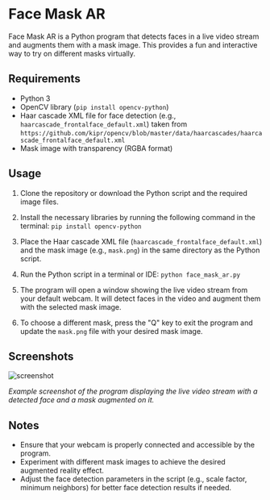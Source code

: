 # Face Mask AR

Face Mask AR is a Python program that detects faces in a live video stream and augments them with a mask image. This provides a fun and interactive way to try on different masks virtually.

## Requirements

- Python 3
- OpenCV library (`pip install opencv-python`)
- Haar cascade XML file for face detection (e.g., `haarcascade_frontalface_default.xml`)  taken from `https://github.com/kipr/opencv/blob/master/data/haarcascades/haarcascade_frontalface_default.xml`
- Mask image with transparency (RGBA format)

## Usage

1. Clone the repository or download the Python script and the required image files.

2. Install the necessary libraries by running the following command in the terminal:
```pip install opencv-python```

3. Place the Haar cascade XML file (`haarcascade_frontalface_default.xml`) and the mask image (e.g., `mask.png`) in the same directory as the Python script.

4. Run the Python script in a terminal or IDE:
```python face_mask_ar.py```

5. The program will open a window showing the live video stream from your default webcam. It will detect faces in the video and augment them with the selected mask image.

6. To choose a different mask, press the "Q" key to exit the program and update the `mask.png` file with your desired mask image.

## Screenshots
![screenshot](https://github.com/Sowham-3098/Basic-Face-Mask-AR-using-Python-opencv/assets/95470604/a6340c86-ddc0-45b5-ae0c-17e185b66e2c)

*Example screenshot of the program displaying the live video stream with a detected face and a mask augmented on it.*


## Notes

- Ensure that your webcam is properly connected and accessible by the program.
- Experiment with different mask images to achieve the desired augmented reality effect.
- Adjust the face detection parameters in the script (e.g., scale factor, minimum neighbors) for better face detection results if needed.



